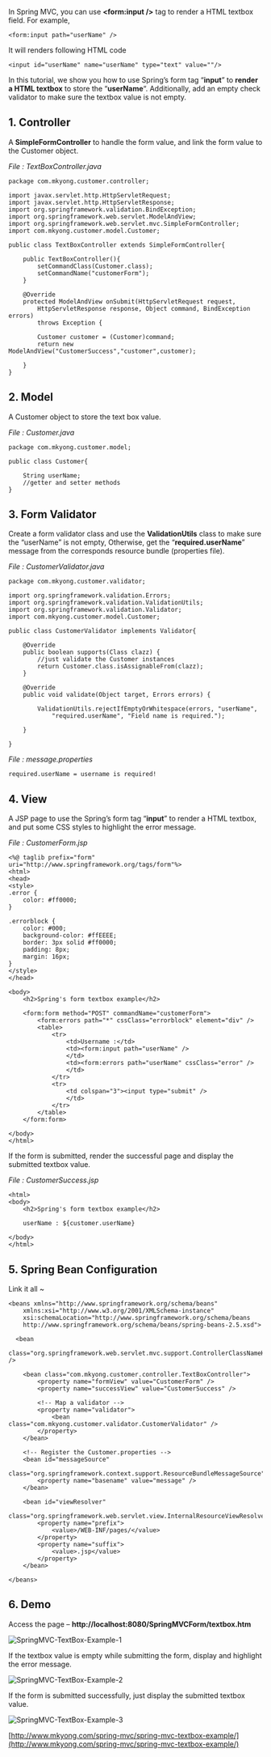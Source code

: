 In Spring MVC, you can use **<form:input />** tag to render a HTML textbox field. For example,

    <form:input path="userName" />

It will renders following HTML code

    <input id="userName" name="userName" type="text" value=""/>

In this tutorial, we show you how to use Spring’s form tag “**input**” to **render a HTML textbox** to store the “**userName**“. Additionally, add an empty check validator to make sure the textbox value is not empty.

## 1\. Controller

A **SimpleFormController** to handle the form value, and link the form value to the Customer object.

_File : TextBoxController.java_

    package com.mkyong.customer.controller;

    import javax.servlet.http.HttpServletRequest;
    import javax.servlet.http.HttpServletResponse;
    import org.springframework.validation.BindException;
    import org.springframework.web.servlet.ModelAndView;
    import org.springframework.web.servlet.mvc.SimpleFormController;
    import com.mkyong.customer.model.Customer;

    public class TextBoxController extends SimpleFormController{

    	public TextBoxController(){
    		setCommandClass(Customer.class);
    		setCommandName("customerForm");
    	}

    	@Override
    	protected ModelAndView onSubmit(HttpServletRequest request,
    		HttpServletResponse response, Object command, BindException errors)
    		throws Exception {

    		Customer customer = (Customer)command;
    		return new ModelAndView("CustomerSuccess","customer",customer);

    	}
    }

## 2\. Model

A Customer object to store the text box value.

_File : Customer.java_

    package com.mkyong.customer.model;

    public class Customer{

    	String userName;
    	//getter and setter methods
    }

## 3\. Form Validator

Create a form validator class and use the **ValidationUtils** class to make sure the “userName” is not empty, Otherwise, get the “**required.userName**” message from the corresponds resource bundle (properties file).

_File : CustomerValidator.java_

    package com.mkyong.customer.validator;

    import org.springframework.validation.Errors;
    import org.springframework.validation.ValidationUtils;
    import org.springframework.validation.Validator;
    import com.mkyong.customer.model.Customer;

    public class CustomerValidator implements Validator{

    	@Override
    	public boolean supports(Class clazz) {
    		//just validate the Customer instances
    		return Customer.class.isAssignableFrom(clazz);
    	}

    	@Override
    	public void validate(Object target, Errors errors) {

    		ValidationUtils.rejectIfEmptyOrWhitespace(errors, "userName",
    			"required.userName", "Field name is required.");

    	}

    }

_File : message.properties_

    required.userName = username is required!

## 4\. View

A JSP page to use the Spring’s form tag “**input**” to render a HTML textbox, and put some CSS styles to highlight the error message.

_File : CustomerForm.jsp_

    <%@ taglib prefix="form" uri="http://www.springframework.org/tags/form"%>
    <html>
    <head>
    <style>
    .error {
    	color: #ff0000;
    }

    .errorblock {
    	color: #000;
    	background-color: #ffEEEE;
    	border: 3px solid #ff0000;
    	padding: 8px;
    	margin: 16px;
    }
    </style>
    </head>

    <body>
    	<h2>Spring's form textbox example</h2>

    	<form:form method="POST" commandName="customerForm">
    		<form:errors path="*" cssClass="errorblock" element="div" />
    		<table>
    			<tr>
    				<td>Username :</td>
    				<td><form:input path="userName" />
    				</td>
    				<td><form:errors path="userName" cssClass="error" />
    				</td>
    			</tr>
    			<tr>
    				<td colspan="3"><input type="submit" />
    				</td>
    			</tr>
    		</table>
    	</form:form>

    </body>
    </html>

If the form is submitted, render the successful page and display the submitted textbox value.

_File : CustomerSuccess.jsp_

    <html>
    <body>
    	<h2>Spring's form textbox example</h2>

    	userName : ${customer.userName}

    </body>
    </html>

## 5\. Spring Bean Configuration

Link it all ~

    <beans xmlns="http://www.springframework.org/schema/beans"
    	xmlns:xsi="http://www.w3.org/2001/XMLSchema-instance"
    	xsi:schemaLocation="http://www.springframework.org/schema/beans
    	http://www.springframework.org/schema/beans/spring-beans-2.5.xsd">

      <bean
      class="org.springframework.web.servlet.mvc.support.ControllerClassNameHandlerMapping" />

    	<bean class="com.mkyong.customer.controller.TextBoxController">
    		<property name="formView" value="CustomerForm" />
    		<property name="successView" value="CustomerSuccess" />

    		<!-- Map a validator -->
    		<property name="validator">
    			<bean class="com.mkyong.customer.validator.CustomerValidator" />
    		</property>
    	</bean>

    	<!-- Register the Customer.properties -->
    	<bean id="messageSource"
    		class="org.springframework.context.support.ResourceBundleMessageSource">
    		<property name="basename" value="message" />
    	</bean>

    	<bean id="viewResolver"
    		class="org.springframework.web.servlet.view.InternalResourceViewResolver">
    		<property name="prefix">
    			<value>/WEB-INF/pages/</value>
    		</property>
    		<property name="suffix">
    			<value>.jsp</value>
    		</property>
    	</bean>

    </beans>

## 6\. Demo

Access the page – **http://localhost:8080/SpringMVCForm/textbox.htm**

![SpringMVC-TextBox-Example-1](http://www.mkyong.com/wp-content/uploads/2010/08/SpringMVC-TextBox-Example-1.jpg)

If the textbox value is empty while submitting the form, display and highlight the error message.

![SpringMVC-TextBox-Example-2](http://www.mkyong.com/wp-content/uploads/2010/08/SpringMVC-TextBox-Example-2.jpg)

If the form is submitted successfully, just display the submitted textbox value.

![SpringMVC-TextBox-Example-3](http://www.mkyong.com/wp-content/uploads/2010/08/SpringMVC-TextBox-Example-3.jpg)

[http://www.mkyong.com/spring-mvc/spring-mvc-textbox-example/](http://www.mkyong.com/spring-mvc/spring-mvc-textbox-example/)
